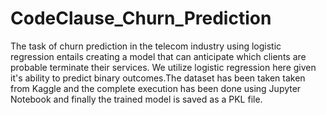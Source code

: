 # CodeClause_Churn_Prediction
The task of churn prediction in the telecom industry using logistic regression entails creating a model that can anticipate which clients are probable terminate their services. We utilize logistic regression here given it's ability to predict binary outcomes.The dataset has been taken taken from Kaggle and the complete execution has been done using Jupyter Notebook and finally the trained model is saved as a PKL file.
